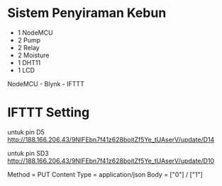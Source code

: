 # Sistem Penyiraman Kebun #

* 1 NodeMCU
* 2 Pump
* 2 Relay
* 2 Moisture
* 1 DHT11
* 1 LCD

NodeMCU - Blynk - IFTTT

# IFTTT Setting

untuk pin D5
http://188.166.206.43/9NIFEbn7f41z628boitZf5Ye_tUAserV/update/D14

untuk pin SD3
http://188.166.206.43/9NIFEbn7f41z628boitZf5Ye_tUAserV/update/D10

Method = PUT
Content Type = application/json
Body = ["0"] / ["1"]
